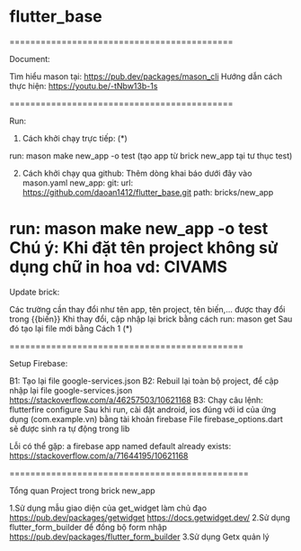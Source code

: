 # flutter_base
===========================================

Document:

Tìm hiểu mason tại: https://pub.dev/packages/mason_cli
Hướng dẫn cách thực hiện: https://youtu.be/-tNbw13b-1s

===========================================

Run:

1. Cách khởi chạy trực tiếp: (*)

run: mason make new_app -o test
(tạo app từ brick new_app tại tư thục test)

2. Cách khởi chạy qua github:
   Thêm dòng khai báo dưới đây vào mason.yaml
new_app:
   git:
   url: https://github.com/daoan1412/flutter_base.git
   path: bricks/new_app

run: mason make new_app -o test
Chú ý: Khi đặt tên project không sử dụng chữ in hoa vd: CIVAMS 
============================================

Update brick:

Các trường cần thay đổi như tên app, tên project, tên biến,... được thay đổi trong {{biến}} Khi thay
đổi, cập nhập lại brick bằng cách run: mason get Sau đó tạo lại file mới bằng Cách 1 (*)

=============================================

Setup Firebase: 

B1: Tạo lại file google-services.json
B2: Rebuil lại toàn bộ project, để cập nhập lại file google-services.json
https://stackoverflow.com/a/46257503/10621168
B3: Chạy câu lệnh: flutterfire configure
Sau khi run, cài đặt android, ios đúng với id của ứng dụng (com.example.vn) bằng tài khoản firebase 
File firebase_options.dart sẽ được sinh ra tự động trong lib

Lỗi có thể gặp: 
a firebase app named default already exists: https://stackoverflow.com/a/71644195/10621168

==============================================

Tổng quan Project trong brick new_app

1.Sử dụng mẫu giao diện của get_widget làm chủ đạo
https://pub.dev/packages/getwidget
https://docs.getwidget.dev/
2.Sử dụng flutter_form_builder để đồng bộ form nhập
https://pub.dev/packages/flutter_form_builder
3.Sử dụng Getx quản lý 






